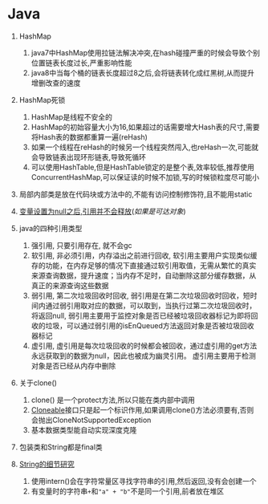 # Java #

1. HashMap
    1. java7中HashMap使用拉链法解决冲突,在hash碰撞严重的时候会导致个别位置链表长度过长,严重影响性能
    2. java8中当每个桶的链表长度超过8之后,会将链表转化成红黑树,从而提升增删改查的速度

2. HashMap死锁
    1. HashMap是线程不安全的
    2. HashMap的初始容量大小为16,如果超过的话需要增大Hash表的尺寸,需要将Hash表的数据都重算一遍(reHash)
    3. 如果一个线程在reHash的时候另一个线程突然闯入,也reHash一次,可能就会导致链表出现环形链表,导致死循环
    4. 可以使用HashTable,但是HashTable锁定的是整个表,效率较低,推荐使用ConcurrentHashMap,可以保证读的时候不加锁,写的时候锁粒度尽可能小

3. 局部内部类是放在代码块或方法中的,不能有访问控制修饰符,且不能用static

4. [变量设置为null之后,引用并不会释放](Reference.java)(*如果是可达对象*)

5. java的四种引用类型
    1. 强引用,  只要引用存在, 就不会gc
    2. 软引用,  非必须引用，内存溢出之前进行回收, 软引用主要用户实现类似缓存的功能，在内存足够的情况下直接通过软引用取值，无需从繁忙的真实来源查询数据，提升速度；当内存不足时，自动删除这部分缓存数据，从真正的来源查询这些数据
    3. 弱引用,  第二次垃圾回收时回收, 弱引用是在第二次垃圾回收时回收，短时间内通过弱引用取对应的数据，可以取到，当执行过第二次垃圾回收时，将返回null, 弱引用主要用于监控对象是否已经被垃圾回收器标记为即将回收的垃圾，可以通过弱引用的isEnQueued方法返回对象是否被垃圾回收器标记
    4. 虚引用,  虚引用是每次垃圾回收的时候都会被回收，通过虚引用的get方法永远获取到的数据为null，因此也被成为幽灵引用。 虚引用主要用于检测对象是否已经从内存中删除

6. 关于clone()
    1. clone() 是一个protect方法,所以只能在类内部中调用
    2. [Cloneable](Clone.java)接口只是起一个标识作用,如果调用clone()方法必须要有,否则会抛出CloneNotSupportedException
    3. 基本数据类型能自动实现深度克隆

7. 包装类和String都是final类
8. [String的细节研究](StringLearn.java)
    1. 使用intern()会在字符常量区寻找字符串的引用,然后返回,没有会创建一个
    2. 有变量时的字符串`+`和`"a" + "b"`不是同一个引用,前者放在堆区